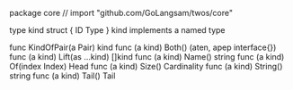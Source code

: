 package core // import "github.com/GoLangsam/twos/core"

type kind struct {
	ID
	Type
}
    kind implements a named type


func KindOfPair(a Pair) kind
func (a kind) Both() (aten, apep interface{})
func (a kind) Lift(as ...kind) []kind
func (a kind) Name() string
func (a kind) Of(index Index) Head
func (a kind) Size() Cardinality
func (a kind) String() string
func (a kind) Tail() Tail
